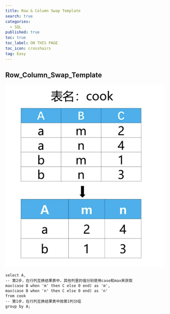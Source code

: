 ```yaml
---
title: Row & Column Swap Template
search: true
categories:
  - SQL
published: true
toc: true
toc_label: ON THIS PAGE
toc_icon: crosshairs
tag: Easy
---
```


## Row_Column_Swap_Template

![image](/assets/images/行列互换.png)

```
select A,
-- 第2步，在行列互换结果表中，其他列里的值分别使用case和max来获取
max(case B when 'm' then C else 0 end) as 'm',
max(case B when 'n' then C else 0 end) as 'n'
from cook
-- 第1步，在行列互换结果表中按第1列分组
group by A;
```
